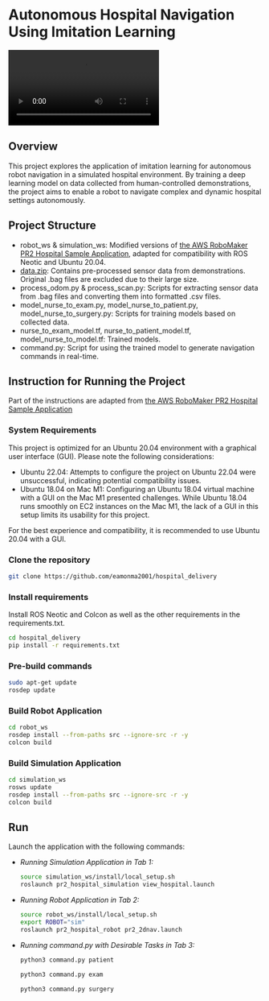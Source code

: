 # Autonomous Hospital Navigation Using Imitation Learning

![PR2_In_Hospital](videos/demonstration.mp4)

## Overview 
This project explores the application of imitation learning for autonomous robot navigation in a simulated hospital environment. By training a deep learning model on data collected from human-controlled demonstrations, the project aims to enable a robot to navigate complex and dynamic hospital settings autonomously.

## Project Structure
- robot_ws & simulation_ws: Modified versions of [the AWS RoboMaker PR2 Hospital Sample Application](https://github.com/aws-samples/aws-robomaker-sample-application-pr2-hospital), adapted for compatibility with ROS Neotic and Ubuntu 20.04.
- [data.zip](https://drive.google.com/file/d/1mQodM_7ZDt8_f2K3R26TLmGL7UIpg0rZ/view?usp=sharing): Contains pre-processed sensor data from demonstrations. Original .bag files are excluded due to their large size.
- process_odom.py & process_scan.py: Scripts for extracting sensor data from .bag files and converting them into formatted .csv files.
- model_nurse_to_exam.py, model_nurse_to_patient.py, model_nurse_to_surgery.py: Scripts for training models based on collected data.
- nurse_to_exam_model.tf, nurse_to_patient_model.tf, model_nurse_to_model.tf: Trained models.
- command.py: Script for using the trained model to generate navigation commands in real-time.

## Instruction for Running the Project
Part of the instructions are adapted from [the AWS RoboMaker PR2 Hospital Sample Application](https://github.com/aws-samples/aws-robomaker-sample-application-pr2-hospital)

### System Requirements
This project is optimized for an Ubuntu 20.04 environment with a graphical user interface (GUI). Please note the following considerations:

- Ubuntu 22.04: Attempts to configure the project on Ubuntu 22.04 were unsuccessful, indicating potential compatibility issues.
- Ubuntu 18.04 on Mac M1: Configuring an Ubuntu 18.04 virtual machine with a GUI on the Mac M1 presented challenges. While Ubuntu 18.04 runs smoothly on EC2 instances on the Mac M1, the lack of a GUI in this setup limits its usability for this project.

For the best experience and compatibility, it is recommended to use Ubuntu 20.04 with a GUI.

### Clone the repository

```bash
git clone https://github.com/eamonma2001/hospital_delivery
```

### Install requirements
Install ROS Neotic and Colcon as well as the other requirements in the requirements.txt. 
```bash
cd hospital_delivery
pip install -r requirements.txt
```

### Pre-build commands

```bash
sudo apt-get update
rosdep update
```

### Build Robot Application

```bash
cd robot_ws
rosdep install --from-paths src --ignore-src -r -y
colcon build
```

### Build Simulation Application

```bash
cd simulation_ws
rosws update
rosdep install --from-paths src --ignore-src -r -y
colcon build
```

## Run
Launch the application with the following commands:

- *Running Simulation Application in Tab 1:*
    ```bash
    source simulation_ws/install/local_setup.sh
    roslaunch pr2_hospital_simulation view_hospital.launch
    ```

- *Running Robot Application in Tab 2:*
    ```bash
    source robot_ws/install/local_setup.sh
    export ROBOT="sim"
    roslaunch pr2_hospital_robot pr2_2dnav.launch
    ```
- *Running command.py with Desirable Tasks in Tab 3:*
    ```bash
    python3 command.py patient
    ```

    ```bash
    python3 command.py exam
    ```

    ```bash
    python3 command.py surgery
    ```
